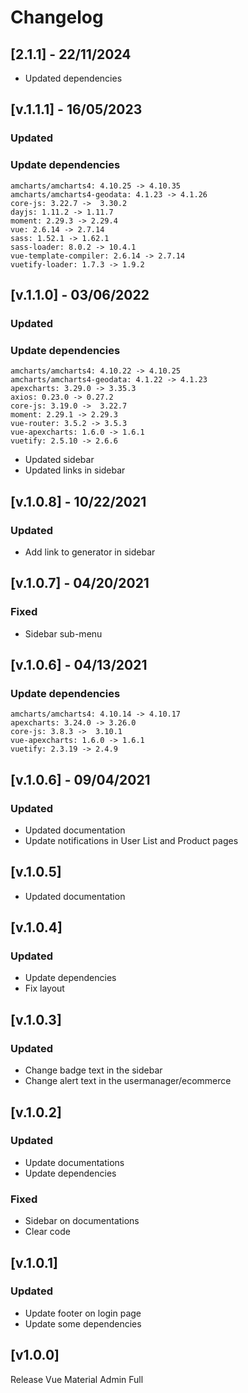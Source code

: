 # Changelog

## [2.1.1] - 22/11/2024

- Updated dependencies

## [v.1.1.1] - 16/05/2023

### Updated
### Update dependencies
    amcharts/amcharts4: 4.10.25 -> 4.10.35
    amcharts/amcharts4-geodata: 4.1.23 -> 4.1.26
    core-js: 3.22.7 ->  3.30.2
    dayjs: 1.11.2 -> 1.11.7
    moment: 2.29.3 -> 2.29.4
    vue: 2.6.14 -> 2.7.14
    sass: 1.52.1 -> 1.62.1
    sass-loader: 8.0.2 -> 10.4.1
    vue-template-compiler: 2.6.14 -> 2.7.14
    vuetify-loader: 1.7.3 -> 1.9.2

## [v.1.1.0] - 03/06/2022

### Updated
### Update dependencies
    amcharts/amcharts4: 4.10.22 -> 4.10.25
    amcharts/amcharts4-geodata: 4.1.22 -> 4.1.23
    apexcharts: 3.29.0 -> 3.35.3
    axios: 0.23.0 -> 0.27.2
    core-js: 3.19.0 ->  3.22.7
    moment: 2.29.1 -> 2.29.3
    vue-router: 3.5.2 -> 3.5.3
    vue-apexcharts: 1.6.0 -> 1.6.1
    vuetify: 2.5.10 -> 2.6.6
- Updated sidebar
- Updated links in sidebar

## [v.1.0.8] - 10/22/2021

### Updated
- Add link to generator in sidebar

## [v.1.0.7] - 04/20/2021

### Fixed
 - Sidebar sub-menu

## [v.1.0.6] - 04/13/2021

### Update dependencies
    amcharts/amcharts4: 4.10.14 -> 4.10.17
    apexcharts: 3.24.0 -> 3.26.0
    core-js: 3.8.3 ->  3.10.1
    vue-apexcharts: 1.6.0 -> 1.6.1
    vuetify: 2.3.19 -> 2.4.9

## [v.1.0.6] - 09/04/2021
### Updated  
- Updated documentation
- Update notifications in User List and Product pages 

## [v.1.0.5]
- Updated documentation

## [v.1.0.4]

### Updated
- Update dependencies
- Fix layout

## [v.1.0.3]

### Updated
- Change badge text in the sidebar
- Change alert text in the usermanager/ecommerce

## [v.1.0.2]

### Updated
- Update documentations
- Update dependencies

### Fixed
- Sidebar on documentations
- Clear code
 
## [v.1.0.1]

### Updated
- Update footer on login page
- Update some dependencies

## [v1.0.0]
Release Vue Material Admin Full
